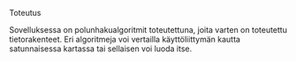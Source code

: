 Toteutus

Sovelluksessa on polunhakualgoritmit toteutettuna, joita varten on toteutettu tietorakenteet. Eri algoritmeja voi vertailla käyttöliittymän kautta satunnaisessa kartassa tai sellaisen voi luoda itse.
